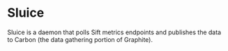 # Sluice

Sluice is a daemon that polls Sift metrics endpoints and publishes the
data to Carbon (the data gathering portion of Graphite).
